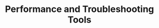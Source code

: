 ---
title: Performance and Troubleshooting Tools
layout: questions
parent: Questions
grand_parent: CompTIA A+ 220-1102 (Core 2)
permalink: /education/comptia/a-plus/core-two/questions/performance-and-troubleshooting-tools/
questions:
    - question: "Identify how to open the tool shown in this exhibit. What single word command can you use to open the tool shown in the exhibit? How can this tool assist with troubleshooting?"
      answer: "Run the System Information tool using the msinfo32 command. This tool produces a comprehensive hardware and software inventory report. This configuration and version information will be useful for many troubleshooting tasks."
    - question: "You take a support call where the user doesn't understand why a program runs at startup when the Startup folder is empty. What is the likely cause, and how could you verify this?"
      answer: "The program has added a registry entry to run at startup. You could check this (and optionally disable the program) by using Task Manager."
    - question: "You are monitoring CPU Usage and notice that it often jumps to 100% and then falls back. Does this indicate a problem?"
      answer: "Probably not—CPU Usage usually peaks and falls. If it stays over 80–90%, the system could require a faster CPU, or if it spikes continually, there could be a faulty application."
    - question: "You have a computer with two SATA disks. You want to evaluate the performance of the primary disk. How would you select this in Performance Monitor, and what might be appropriate counters to use?"
      answer: "Select the Physical Disk object, select the counter, and then select the 0 C: instance. Counters that are useful for evaluating performance include % Disk Time and Average Disk Queue Length."
    - question: "You are monitoring system performance and notice that a substantial number of page faults are occurring. Does this indicate that a memory module is faulty?"
      answer: "No—it shows the system is using the pagefile intensively and could benefit from more system RAM being installed."
---